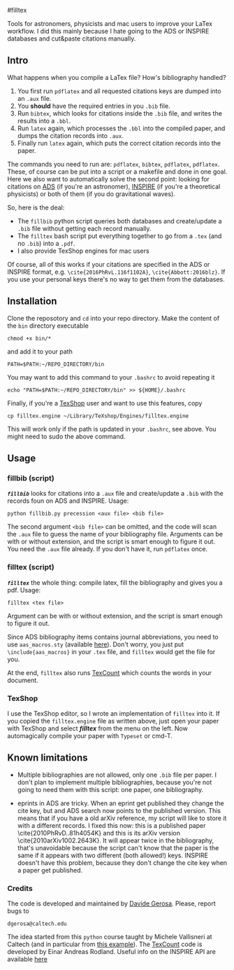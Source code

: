 #filltex

Tools for astronomers, physicists and mac users to improve your LaTex workflow.  I did this mainly because I hate going to the ADS or INSPIRE databases and cut&paste citations manually.


## Intro

What happens when you compile a LaTex file? How's bibliography handled?

  1. You first run `pdflatex` and all requested citations keys are dumped into an `.aux` file.
  2. You **should** have the required entries in you `.bib` file.
  3. Run `bibtex`, which looks for citations inside the `.bib` file, and writes the results into a `.bbl`.
  4. Run `latex` again, which processes the `.bbl` into the compiled paper, and dumps the citation records into `.aux`.
  5. Finally run `latex` again, which puts the correct citation records into the paper.

The commands you need to run are: `pdflatex`, `bibtex`, `pdflatex`, `pdflatex`. These, of course can be put into a script or a makefile and done in one goal.
Here we also want to automatically solve the second point: looking for citations on [ADS](http://adsabs.harvard.edu) (if you're an astronomer), [INSPIRE](http://inspirehep.net) (if you're a theoretical physicists) or both of them (if you do gravitational waves).

So, here is the deal:

  - The `fillbib` python script queries both databases and create/update a `.bib` file without getting each record manually.
  - The `filltex` bash script put everything together to go from a `.tex` (and no `.bib`) into a `.pdf`.
  - I also provide TexShop engines for mac users

Of course, all of this works if your citations are specified in the ADS or INSPIRE format, e.g. `\cite{2016PhRvL.116f1102A}`, `\cite{Abbott:2016blz}`. If you use your personal keys there's no way to get them from the databases.


## Installation

Clone the reposotory and `cd` into your repo directory. Make the content of the `bin` directory executable

    chmod +x bin/*

and add it to your path
 
    PATH=$PATH:~/REPO_DIRECTORY/bin
   
You may want to add this command to your `.bashrc` to avoid repeating it
    
    echo "PATH=$PATH:~/REPO_DIRECTORY/bin" >> ${HOME}/.bashrc
  
Finally, if you're a [TexShop](http://pages.uoregon.edu/koch/texshop) user and want to use this features, copy

    cp filltex.engine ~/Library/TeXshop/Engines/filltex.engine
   
This will work only if the path is updated in your `.bashrc`, see above. You might need to sudo the above command.

   
## Usage

### fillbib (script)

***`fillbib`*** looks for citations into a `.aux` file and create/update a `.bib` with the records foun on ADS and INSPIRE.
Usage:

    python fillbib.py precession <aux file> <bib file>

The second argument `<bib file>` can be omitted, and the code will scan the `.aux` file to guess the name of your bibliography file.
Arguments can be with or without extension, and the script is smart enough to figure it out. 
You need the `.aux` file already. If you don't have it, run `pdflatex` once.

### filltex (script)

***`filltex`*** the whole thing: compile latex, fill the bibliography and gives you a pdf. Usage:

    filltex <tex file>

Argument can be with or without extension, and the script is smart enough to figure it out. 

Since ADS bibliography items contains journal abbreviations, you need to use `aas_macros.sty` (available [here](http://doc.adsabs.harvard.edu/abs_doc/aas_macros.sty)). Don't worry, you just put `\include{aas_macros}` in your `.tex` file, and `filltex` would get the file for you. 

At the end, `filltex` also runs [TexCount](http://app.uio.no/ifi/texcount) which counts the words in your document.

### TexShop

I use the TexShop editor, so I wrote an implementation of `filltex` into it. If you copied the `filltex.engine` file as written above, just open your paper with TexShop and select ***filltex*** from the menu on the left. Now automagically compile your paper with `Typeset` or cmd-T.

## Known limitations

  - Multiple bibliographies are not allowed, only one `.bib` file per paper. I don't plan to implement multiple bibliographies, because you're not going to need them with this script: one paper, one bibliography.

  - eprints in ADS are tricky. When an eprint get published they change the cite key, but and ADS search now points to the published version. This means that if you have a old arXiv reference, my script will like to store it with a different records. I fixed this now: this is a published paper \cite{2010PhRvD..81h4054K} and this is its arXiv version \cite{2010arXiv1002.2643K}. It will appear twice in the bibliography, that's unavoidable because the script can't know that the paper is the same if it appears with two different (both allowed!) keys. INSPIRE doesn't have this problem, because they don't change the cite key when a paper get published.


### Credits
The code is developed and maintained by [Davide Gerosa](www.davidegerosa.com).
Please, report bugs to

    dgerosa@caltech.edu

The idea started from this `python` course taught by Michele Vallisneri at Caltech (and in particular from [this example](http://www.vallis.org/salon/summary-2.html)). The [TexCount](http://app.uio.no/ifi/texcount) code is developed by Einar Andreas Rodland. Useful info on the INSPIRE API are available [here](https://inspirehep.net/info/hep/pub_list)

